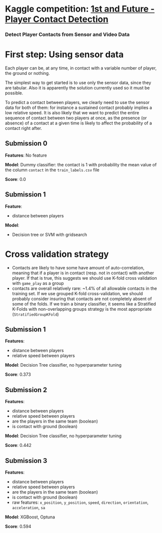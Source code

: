 # Kaggle competition: [1st and Future - Player Contact Detection](https://www.kaggle.com/competitions/nfl-player-contact-detection)
### Detect Player Contacts from Sensor and Video Data
#
# First step: Using sensor data
Each player can be, at any time, in contact with a variable number of player, the ground or nothing.

The simplest way to get started is to use only the sensor data, since they are tabular. Also it is apparently the solution currently used so it must be possible.

To predict a contact between players, we clearly need to use the sensor data for both of them: for instance a sustained contact probably implies a low relative speed. It is also likely that we want to predict the entire sequence of contact between two players at once, as the presence (or absence) of a contact at a given time is likely to affect the probability of a contact right after.


## Submission 0
**Features**:
No feature

**Model**:
Dummy classifier: the contact is 1 with probability the mean value of the column `contact` in the `train_labels.csv` file

**Score**: 0.0

## Submission 1
**Feature**:
- distance between players

**Model**:
- Decision tree or SVM with gridsearch



#
# Cross validation strategy
- Contacts are likely to have some have amount of auto-correlation, meaning that if a player is in contact (resp. not in contact) with another player. If that is true, this suggests we should use K-fold cross validation with `game_play` as a group
- contacts are overall relatively rare: ~1.4% of all allowable contacts in the training set. If we use grouped K-fold cross-validation, we should probably consider insuring that contacts are not completely absent of some of the folds. If we train a binary classifier, it seems like a Stratified K-Folds with non-overlapping groups strategy is the most appropriate (`StratifiedGroupKFold`)




## Submission 1
**Features**:
- distance between players
- relative speed between players

**Model**: Decision Tree classifier, no hyperparameter tuning

**Score**: 0.373

## Submission 2
**Features**:
- distance between players
- relative speed between players
- are the players in the same team (boolean)
- is contact with ground (boolean)

**Model**: Decision Tree classifier, no hyperparameter tuning

**Score**: 0.442

## Submission 3
**Features**:
- distance between players
- relative speed between players
- are the players in the same team (boolean)
- is contact with ground (boolean)
- raw features: 
	`x_position`,
    `y_position`,
    `speed`,
    `direction`,
    `orientation`,
    `acceleration`,
    `sa`

**Model**: XGBoost, Optuna

**Score**: 0.594


